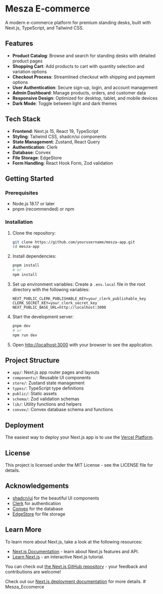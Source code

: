 # Mesza E-commerce

A modern e-commerce platform for premium standing desks, built with Next.js, TypeScript, and Tailwind CSS.

## Features

- **Product Catalog**: Browse and search for standing desks with detailed product pages
- **Shopping Cart**: Add products to cart with quantity selection and variation options
- **Checkout Process**: Streamlined checkout with shipping and payment options
- **User Authentication**: Secure sign-up, login, and account management
- **Admin Dashboard**: Manage products, orders, and customer data
- **Responsive Design**: Optimized for desktop, tablet, and mobile devices
- **Dark Mode**: Toggle between light and dark themes

## Tech Stack

- **Frontend**: Next.js 15, React 19, TypeScript
- **Styling**: Tailwind CSS, shadcn/ui components
- **State Management**: Zustand, React Query
- **Authentication**: Clerk
- **Database**: Convex
- **File Storage**: EdgeStore
- **Form Handling**: React Hook Form, Zod validation

## Getting Started

### Prerequisites

- Node.js 18.17 or later
- pnpm (recommended) or npm

### Installation

1. Clone the repository:

   ```bash
   git clone https://github.com/yourusername/mesza-app.git
   cd mesza-app
   ```

2. Install dependencies:

   ```bash
   pnpm install
   # or
   npm install
   ```

3. Set up environment variables:
   Create a `.env.local` file in the root directory with the following variables:

   ```
   NEXT_PUBLIC_CLERK_PUBLISHABLE_KEY=your_clerk_publishable_key
   CLERK_SECRET_KEY=your_clerk_secret_key
   NEXT_PUBLIC_BASE_URL=http://localhost:3000
   ```

4. Start the development server:

   ```bash
   pnpm dev
   # or
   npm run dev
   ```

5. Open [http://localhost:3000](http://localhost:3000) with your browser to see the application.

## Project Structure

- `app/`: Next.js app router pages and layouts
- `components/`: Reusable UI components
- `store/`: Zustand state management
- `types/`: TypeScript type definitions
- `public/`: Static assets
- `schema/`: Zod validation schemas
- `lib/`: Utility functions and helpers
- `convex/`: Convex database schema and functions

## Deployment

The easiest way to deploy your Next.js app is to use the [Vercel Platform](https://vercel.com/new?utm_medium=default-template&filter=next.js&utm_source=create-next-app&utm_campaign=create-next-app-readme).

## License

This project is licensed under the MIT License - see the LICENSE file for details.

## Acknowledgements

- [shadcn/ui](https://ui.shadcn.com/) for the beautiful UI components
- [Clerk](https://clerk.com/) for authentication
- [Convex](https://www.convex.dev/) for the database
- [EdgeStore](https://edgestore.dev/) for file storage

## Learn More

To learn more about Next.js, take a look at the following resources:

- [Next.js Documentation](https://nextjs.org/docs) - learn about Next.js features and API.
- [Learn Next.js](https://nextjs.org/learn) - an interactive Next.js tutorial.

You can check out [the Next.js GitHub repository](https://github.com/vercel/next.js) - your feedback and contributions are welcome!

Check out our [Next.js deployment documentation](https://nextjs.org/docs/app/building-your-application/deploying) for more details.
#   M e s z a _ E c c o m e r c e 
 
 
